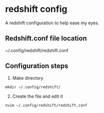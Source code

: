 # redshift config
A redshift configuration to help ease my eyes.

## Redshift.conf file location
~/.config/redshift/redshift.conf

## Configuration steps
1. Make directory
```
mkdir ~/.config/redshift/
```
2. Create the file and edit it
```
nvim ~/.config/redshift/redshift.conf
```

